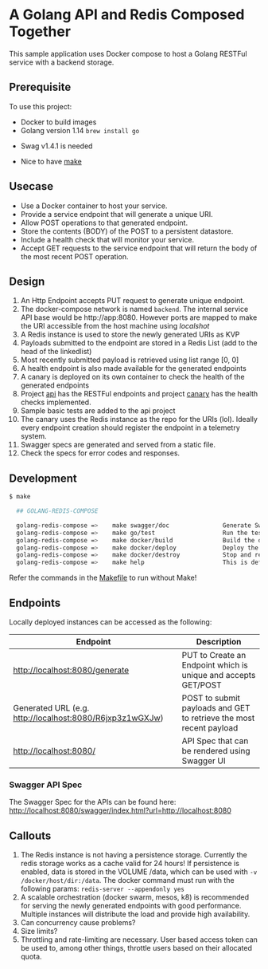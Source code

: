 # A Golang API and Redis Composed Together
This sample application uses Docker compose to host a Golang RESTFul service with a backend storage.

## Prerequisite

To use this project:

- Docker to build images
- Golang version 1.14 `brew install go`
* Swag v1.4.1 is needed
- Nice to have [make](https://www.gnu.org/software/make/manual/make.html)

## Usecase

- Use a Docker container to host your service.
- Provide a service endpoint that will generate a unique URI.
- Allow POST operations to that generated endpoint.
- Store the contents (BODY) of the POST to a persistent datastore.
- Include a health check that will monitor your service.
- Accept GET requests to the service endpoint that will return the body of the most recent POST operation.

## Design
1. An Http Endpoint accepts PUT request to generate unique endpoint.
1. The docker-compose network is named `backend`. The internal service API base would be http://app:8080. However ports are mapped to make the URI accessible from the host machine using _localshot_
1. A Redis instance is used to store the newly generated URIs as KVP
1. Payloads submitted to the endpoint are stored in a Redis List (add to the head of the linkedlist)
1. Most recently submitted payload is retrieved using list range [0, 0]
1. A health endpoint is also made available for the generated endpoints
1. A canary is deployed on its own container to check the health of the generated endpoints
1. Project [api](api) has the RESTFul endpoints and project [canary](canary) has the health checks implemented.
1. Sample basic tests are added to the api project
1. The canary uses the Redis instance as the repo for the URIs (lol). Ideally every endpoint creation should register the endpoint in a telemetry system.
1. Swagger specs are generated and served from a static file.
1. Check the specs for error codes and responses.

## Development

```bash
$ make

  ## GOLANG-REDIS-COMPOSE

  golang-redis-compose =>    make swagger/doc               Generate Swagger specs. Requires swag.
  golang-redis-compose =>    make go/test                   Run the tests
  golang-redis-compose =>    make docker/build              Build the docker images
  golang-redis-compose =>    make docker/deploy             Deploy the containers using docker-compose
  golang-redis-compose =>    make docker/destroy            Stop and remove the containers
  golang-redis-compose =>    make help                      This is default and it helps
```

Refer the commands in the [Makefile](Makefile) to run without Make!

## Endpoints

Locally deployed instances can be accessed as the following:

| Endpoint | Description |
| ----- | ------ |
| [http://localhost:8080/generate](http://localhost:8080/generate) | PUT to Create an Endpoint which is unique and accepts GET/POST |
| Generated URL (e.g. [http://localhost:8080/R6jxp3z1wGXJw](http://localhost:8080/R6jxp3z1wGXJw])) | POST to submit payloads and GET to retrieve the most recent payload |
| [http://localhost:8080/](http://localhost:8080/) | API Spec that can be rendered using Swagger UI |

### Swagger API Spec
The Swagger Spec for the APIs can be found here:<br/>
[http://localhost:8080/swagger/index.html?url=http://localhost:8080](http://localhost:8080/swagger/index.html?url=http://localhost:8080)

## Callouts
1. The Redis instance is not having a persistence storage. Currently the redis storage works as a cache valid for 24 hours! If persistence is enabled, data is stored in the VOLUME /data, which can be used with `-v /docker/host/dir:/data`. The docker command must run with the following params: `redis-server --appendonly yes`
1. A scalable orchestration (docker swarm, mesos, k8) is recommended for serving the newly generated endpoints with good performance. Multiple instances will distribute the load and provide high availability.
1. Can concurrency cause problems?
1. Size limits?
1. Throttling and rate-limiting are necessary. User based access token can be used to, among other things, throttle users based on their allocated quota.
